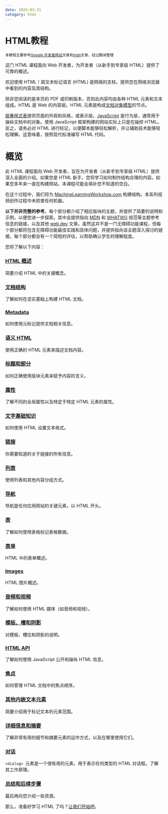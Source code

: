 ```yaml
---
date: 2024-03-31
category: html
---
```

# HTML教程

<small>本教程主要参考[Google 开发者网站](https://web.dev/)文章和[mdn](https://developer.mozilla.org/)文章，经过翻译整理</small>

这门 HTML 课程面向 Web 开发者，为开发者（从新手到专家级 HTML）提供了可靠的概述。

欢迎使用 HTML！超文本标记语言 (HTML) 是网络的支柱，提供您在网络浏览器中看到的内容及其结构。

除非您阅读的是本页的 PDF 或印刷版本，否则此内容均由各种 HTML 元素和文本组成。HTML 是 Web 的内容层。HTML 元素是构成[文档对象模型](https://developer.mozilla.org/docs/Web/API/Document_Object_Model)的节点。

[层叠样式表](/blogs/web/css)提供页面的外观和风格，或表示层。[JavaScript](https://developer.mozilla.org/docs/Learn/JavaScript) 是行为层，通常用于操纵文档中的对象。使用 JavaScript 框架构建的网站实际上只是在操控 HTML。反之，请务必对 HTML 进行标记，以便脚本能够轻松解析，并让辅助技术能够轻松理解。这意味着，按照现代标准编写 HTML 代码。

# 概览

此 HTML 课程面向 Web 开发者，旨在为开发者（从新手到专家级 HTML）提供深入全面的介绍。如果您是 HTML 新手，您将学习如何制作结构合理的内容。如果您多年来一直在构建网站，本课程可能会填补您不知道的空白。

在这个过程中，我们将为 [MachineLearningWorkshop.com](https://machinelearningworkshop.com/) 构建结构。本系列视频创作过程中未损害任何机器。

**以下并非完整的参考**。每个部分都介绍了相应版块的主题，并提供了简要的说明和示例，以便您进一步探索。其中会提供指向 [MDN](https://developer.mozilla.org/) 和 [WHATWG](https://html.spec.whatwg.org/multipage/) 规范等主题参考信息的链接，以及其他 [web.dev](/web) 文章。虽然这并不是一门无障碍功能课程，但每个部分都将包含无障碍功能最佳实践和具体问题，并提供指向该主题深入探讨的链接。每个部分都会有一个简短的评估，以帮助确认学生的理解程度。

您将了解以下内容：

### [HTML 概述](/blogs/web/html/overview)

简要介绍 HTML 中的关键概念。

### [文档结构](/blogs/web/html/document-structure)

了解如何在坚实基础上构建 HTML 文档。

### [Metadata](/blogs/web/html/metadata)

如何使用元标记提供文档相关信息。

### [语义 HTML](/blogs/web/html/semantic-html)

使用正确的 HTML 元素来描述文档内容。

### [标题和部分](/blogs/web/html/headings-and-sections)

如何正确使用版块元素来赋予内容的含义。

### [属性](/blogs/web/html/attributes)

了解不同的全局属性以及特定于特定 HTML 元素的属性。

### [文字基础知识](/blogs/web/html/text-basics)

如何使用 HTML 设置文本格式。

### [链接](/blogs/web/html/links)

你需要知道的关于链接的所有信息。

### [列表](/blogs/web/html/lists)

使用列表和其他内容分组方式。

### [导航](/blogs/web/html/navigation)

导航是任何应用网站的关键元素，以 HTML 开头。

### [表](/blogs/web/html/tables)

了解如何使用表格标记表格数据。

### [表单](/blogs/web/html/forms)

HTML 中的表单概述。

### [Images](/blogs/web/html/images)

HTML 图片概述。

### [音频和视频](/blogs/web/html/audio-video)

了解如何使用 HTML 媒体（如音频和视频）。

### [模板、槽和阴影](/blogs/web/html/template)

对模板、槽位和阴影的说明。

### [HTML API](/blogs/web/html/apis)

了解如何使用 JavaScript 公开和操纵 HTML 信息。

### [焦点](/blogs/web/html/focus)

如何管理 HTML 文档中的焦点顺序。

### [其他内嵌文本元素](/blogs/web/html/inline-text)

简要介绍用于标记文本的元素范围。

### [详细信息和摘要](/blogs/web/html/details)

了解非常有用的细节和摘要元素的运作方式，以及在哪里使用它们。

### [对话](/blogs/web/html/dialog)

`<dialog> `元素是一个很有用的元素，用于表示任何类型的 HTML 对话框。了解其工作原理。

### [总结和后续步骤](/blogs/web/html/conclusion)

最后再向您介绍一些资源。

那么，准备好学习 HTML 了吗？[让我们开始吧](/blogs/web/html/overview)。